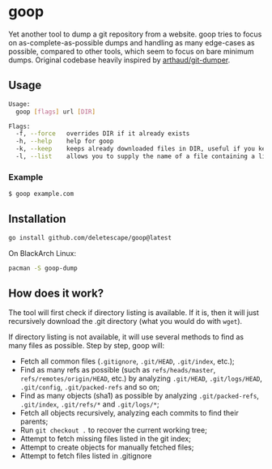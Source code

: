 # goop

Yet another tool to dump a git repository from a website. goop tries to focus on as-complete-as-possible dumps and handling as many edge-cases as possible, compared to other tools, which seem to focus on bare minimum dumps. Original codebase heavily inspired by [arthaud/git-dumper](https://github.com/arthaud/git-dumper).

## Usage
```bash
Usage:
  goop [flags] url [DIR]

Flags:
  -f, --force   overrides DIR if it already exists
  -h, --help    help for goop
  -k, --keep    keeps already downloaded files in DIR, useful if you keep being ratelimited by server
  -l, --list    allows you to supply the name of a file containing a list of domain names instead of just one domain
```

### Example
```bash
$ goop example.com
```

## Installation

```bash
go install github.com/deletescape/goop@latest
```

On BlackArch Linux:

```bash
pacman -S goop-dump
```

## How does it work?

The tool will first check if directory listing is available. If it is, then it will just recursively download the .git directory (what you would do with `wget`).

If directory listing is not available, it will use several methods to find as many files as possible. Step by step, goop will:
* Fetch all common files (`.gitignore`, `.git/HEAD`, `.git/index`, etc.);
* Find as many refs as possible (such as `refs/heads/master`, `refs/remotes/origin/HEAD`, etc.) by analyzing `.git/HEAD`, `.git/logs/HEAD`, `.git/config`, `.git/packed-refs` and so on;
* Find as many objects (sha1) as possible by analyzing `.git/packed-refs`, `.git/index`, `.git/refs/*` and `.git/logs/*`;
* Fetch all objects recursively, analyzing each commits to find their parents;
* Run `git checkout .` to recover the current working tree;
* Attempt to fetch missing files listed in the git index;
* Attempt to create objects for manually fetched files;
* Attempt to fetch files listed in .gitignore
